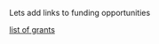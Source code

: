 Lets add links to funding opportunities

[list of grants](https://docs.google.com/spreadsheets/d/1A3u3q9xaN6yL1ee4BPHK36t5oYnCJjGHeMJZWizBb5A/edit?usp=sharing) 